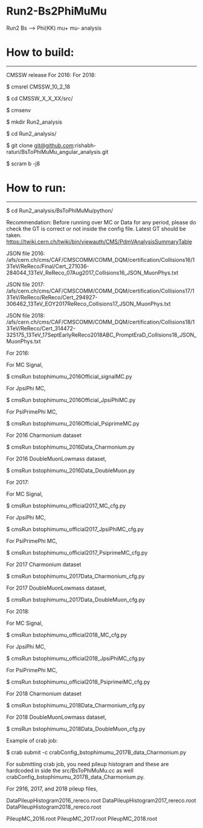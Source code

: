 # Run2-Bs2PhiMuMu
Run2 Bs --> Phi(KK) mu+ mu- analysis

# How to build:
-------------
CMSSW release For 2016:
For 2018:

$ cmsrel CMSSW_10_2_18


$ cd CMSSW_X_X_XX/src/

$ cmsenv

$ mkdir Run2_analysis

$ cd Run2_analysis/

$ git clone git@github.com:rishabh-raturi/BsToPhiMuMu_angular_analysis.git

$ scram b -j8


# How to run:
-----------
$ cd Run2_analysis/BsToPhiMuMu/python/

Recommendation: 
Before running over MC or Data for any period, please do check the GT is correct or not
inside the config file.
Latest GT should be taken.
https://twiki.cern.ch/twiki/bin/viewauth/CMS/PdmVAnalysisSummaryTable

JSON file 2016: /afs/cern.ch/cms/CAF/CMSCOMM/COMM_DQM/certification/Collisions16/13TeV/ReReco/Final/Cert_271036-284044_13TeV_ReReco_07Aug2017_Collisions16_JSON_MuonPhys.txt

JSON file 2017: /afs/cern.ch/cms/CAF/CMSCOMM/COMM_DQM/certification/Collisions17/13TeV/ReReco/ReReco/Cert_294927-306462_13TeV_EOY2017ReReco_Collisions17_JSON_MuonPhys.txt

JSON file 2018: /afs/cern.ch/cms/CAF/CMSCOMM/COMM_DQM/certification/Collisions18/13TeV/ReReco/Cert_314472-325175_13TeV_17SeptEarlyReReco2018ABC_PromptEraD_Collisions18_JSON_MuonPhys.txt


For 2016:

For MC Signal,

$ cmsRun bstophimumu_2016Official_signalMC.py

For JpsiPhi MC,

$ cmsRun bstophimumu_2016Official_JpsiPhiMC.py

For PsiPrimePhi MC,

$ cmsRun bstophimumu_2016Official_PsiprimeMC.py

For 2016 Charmonium dataset

$ cmsRun bstophimumu_2016Data_Charmonium.py

For 2016 DoubleMuonLowmass dataset,

$ cmsRun bstophimumu_2016Data_DoubleMuon.py

For 2017:

For MC Signal,

$ cmsRun bstophimumu_official2017_MC_cfg.py

For JpsiPhi MC,

$ cmsRun bstophimumu_official2017_JpsiPhiMC_cfg.py

For PsiPrimePhi MC,

$ cmsRun bstophimumu_official2017_PsiprimeMC_cfg.py

For 2017 Charmonium dataset

$ cmsRun bstophimumu_2017Data_Charmonium_cfg.py

For 2017 DoubleMuonLowmass dataset,

$ cmsRun bstophimumu_2017Data_DoubleMuon_cfg.py

For 2018:

For MC Signal,

$ cmsRun bstophimumu_official2018_MC_cfg.py

For JpsiPhi MC,

$ cmsRun bstophimumu_official2018_JpsiPhiMC_cfg.py

For PsiPrimePhi MC,

$ cmsRun bstophimumu_official2018_PsiprimeiMC_cfg.py

For 2018 Charmonium dataset

$ cmsRun bstophimumu_2018Data_Charmonium_cfg.py

For 2018 DoubleMuonLowmass dataset,

$ cmsRun bstophimumu_2018Data_DoubleMuon_cfg.py

Example of crab job:

$ crab submit -c crabConfig_bstophimumu_2017B_data_Charmonium.py

For submitting crab job, you need pileup histogram and these are hardcoded
in side the src/BsToPhiMuMu.cc as well crabConfig_bstophimumu_2017B_data_Charmonium.py.

For 2916, 2017, and 2018 pileup files, 

DataPileupHistogram2016_rereco.root
DataPileupHistogram2017_rereco.root
DataPileupHistogram2018_rereco.root

PileupMC_2016.root
PileupMC_2017.root
PileupMC_2018.root


